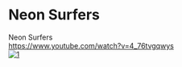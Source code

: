 # Neon Surfers
Neon Surfers
 <br />
https://www.youtube.com/watch?v=4_76tvgqwys <br />
[![1](http://img.youtube.com/vi/4_76tvgqwys/0.jpg)](http://www.youtube.com/watch?v=4_76tvgqwys "1")
 
